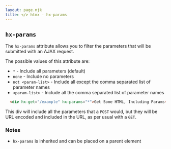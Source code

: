 ```yaml
---
layout: page.njk
title: </> htmx - hx-params
---
```


## `hx-params`

The `hx-params` attribute allows you to filter the parameters that will be submitted with an AJAX request.  

The possible values of this attribute are:

* `*` - Include all parameters (default)
* `none` - Include no parameters
* `not <param-list>` - Include all except the comma separated list of parameter names
* `<param-list>` - Include all the comma separated list of parameter names

```html
  <div hx-get="/example" hx-params="*">Get Some HTML, Including Params</div>
```

This div will include all the parameters that a `POST` would, but they will be URL encoded
and included in the URL, as per usual with a `GET`.

### Notes

* `hx-params` is inherited and can be placed on a parent element
